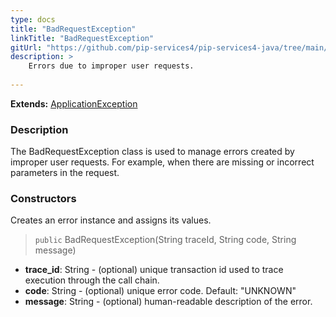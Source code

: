```yaml
---
type: docs
title: "BadRequestException"
linkTitle: "BadRequestException"
gitUrl: "https://github.com/pip-services4/pip-services4-java/tree/main/pip-services4-commons-java"
description: >
    Errors due to improper user requests. 
    
---
```


**Extends:** [ApplicationException](../application_exception)

### Description

The BadRequestException class is used to manage errors created by improper user requests. For example, when there are missing or incorrect parameters in the request.

### Constructors
Creates an error instance and assigns its values.

> `public` BadRequestException(String traceId, String code, String message)

- **trace_id**: String - (optional) unique transaction id used to trace execution through the call chain.
- **code**: String - (optional) unique error code. Default: "UNKNOWN"
- **message**: String - (optional) human-readable description of the error.

